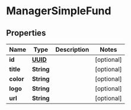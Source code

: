 
# ManagerSimpleFund

## Properties
Name | Type | Description | Notes
------------ | ------------- | ------------- | -------------
**id** | [**UUID**](UUID.md) |  |  [optional]
**title** | **String** |  |  [optional]
**color** | **String** |  |  [optional]
**logo** | **String** |  |  [optional]
**url** | **String** |  |  [optional]



